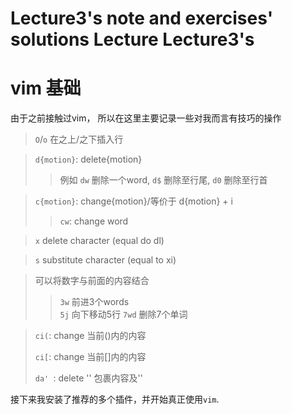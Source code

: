 # Lecture3's note and exercises' solutions Lecture Lecture3's 

# vim 基础

由于之前接触过vim， 所以在这里主要记录一些对我而言有技巧的操作

> `O`/`o` 在之上/之下插入行

> `d{motion}`: delete{motion}
>> 例如 `dw` 删除一个word, `d$` 删除至行尾, `d0` 删除至行首

> `c{motion}`: change{motion}/等价于 d{motion} + i
>> `cw`: change word

> `x` delete character (equal do dl)

> `s` substitute character (equal to xi)

> 可以将数字与前面的内容结合
>> `3w` 前进3个words  
`5j` 向下移动5行
`7wd` 删除7个单词

> `ci(`: change 当前()内的内容
> 
> `ci[`: change 当前[]内的内容
> 
> `da' `: delete '' 包裹内容及''

接下来我安装了推荐的多个插件，并开始真正使用`vim`.



